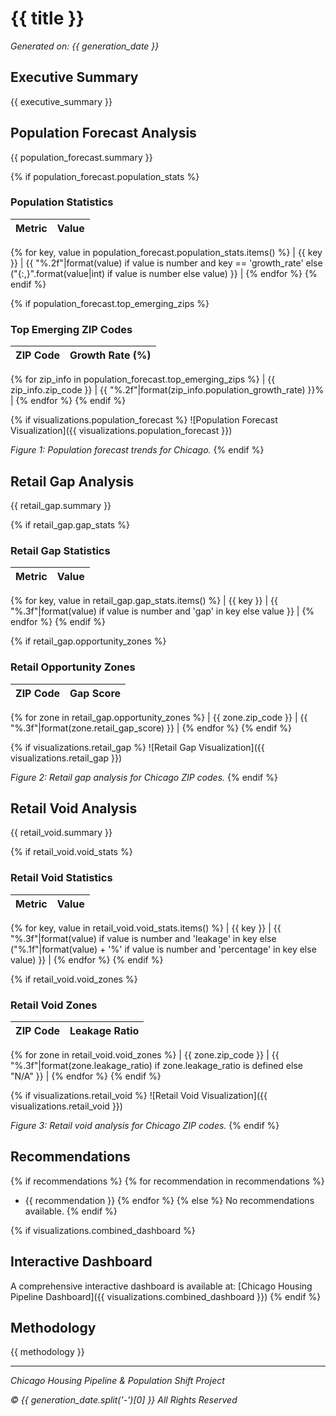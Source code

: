 # {{ title }}

*Generated on: {{ generation_date }}*

## Executive Summary

{{ executive_summary }}

## Population Forecast Analysis

{{ population_forecast.summary }}

{% if population_forecast.population_stats %}
### Population Statistics

| Metric | Value |
|--------|-------|
{% for key, value in population_forecast.population_stats.items() %}
| {{ key }} | {{ "%.2f"|format(value) if value is number and key == 'growth_rate' else ("{:,}".format(value|int) if value is number else value) }} |
{% endfor %}
{% endif %}

{% if population_forecast.top_emerging_zips %}
### Top Emerging ZIP Codes

| ZIP Code | Growth Rate (%) |
|----------|----------------|
{% for zip_info in population_forecast.top_emerging_zips %}
| {{ zip_info.zip_code }} | {{ "%.2f"|format(zip_info.population_growth_rate) }}% |
{% endfor %}
{% endif %}

{% if visualizations.population_forecast %}
![Population Forecast Visualization]({{ visualizations.population_forecast }})

*Figure 1: Population forecast trends for Chicago.*
{% endif %}

## Retail Gap Analysis

{{ retail_gap.summary }}

{% if retail_gap.gap_stats %}
### Retail Gap Statistics

| Metric | Value |
|--------|-------|
{% for key, value in retail_gap.gap_stats.items() %}
| {{ key }} | {{ "%.3f"|format(value) if value is number and 'gap' in key else value }} |
{% endfor %}
{% endif %}

{% if retail_gap.opportunity_zones %}
### Retail Opportunity Zones

| ZIP Code | Gap Score |
|----------|-----------|
{% for zone in retail_gap.opportunity_zones %}
| {{ zone.zip_code }} | {{ "%.3f"|format(zone.retail_gap_score) }} |
{% endfor %}
{% endif %}

{% if visualizations.retail_gap %}
![Retail Gap Visualization]({{ visualizations.retail_gap }})

*Figure 2: Retail gap analysis for Chicago ZIP codes.*
{% endif %}

## Retail Void Analysis

{{ retail_void.summary }}

{% if retail_void.void_stats %}
### Retail Void Statistics

| Metric | Value |
|--------|-------|
{% for key, value in retail_void.void_stats.items() %}
| {{ key }} | {{ "%.3f"|format(value) if value is number and 'leakage' in key else ("%.1f"|format(value) + '%' if value is number and 'percentage' in key else value) }} |
{% endfor %}
{% endif %}

{% if retail_void.void_zones %}
### Retail Void Zones

| ZIP Code | Leakage Ratio |
|----------|---------------|
{% for zone in retail_void.void_zones %}
| {{ zone.zip_code }} | {{ "%.3f"|format(zone.leakage_ratio) if zone.leakage_ratio is defined else "N/A" }} |
{% endfor %}
{% endif %}

{% if visualizations.retail_void %}
![Retail Void Visualization]({{ visualizations.retail_void }})

*Figure 3: Retail void analysis for Chicago ZIP codes.*
{% endif %}

## Recommendations

{% if recommendations %}
{% for recommendation in recommendations %}
- {{ recommendation }}
{% endfor %}
{% else %}
No recommendations available.
{% endif %}

{% if visualizations.combined_dashboard %}
## Interactive Dashboard

A comprehensive interactive dashboard is available at: [Chicago Housing Pipeline Dashboard]({{ visualizations.combined_dashboard }})
{% endif %}

## Methodology

{{ methodology }}

---

*Chicago Housing Pipeline & Population Shift Project*

*© {{ generation_date.split('-')[0] }} All Rights Reserved*